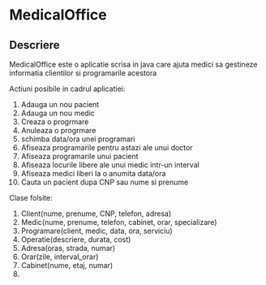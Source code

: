 # MedicalOffice

## Descriere

MedicalOffice este o aplicatie scrisa in java care ajuta medici sa gestineze informatia clientilor si programarile acestora

Actiuni posibile in cadrul aplicatiei:

1. Adauga un nou pacient
2. Adauga un nou medic
3. Creaza o progrmare
4. Anuleaza o progrmare
5. schimba data/ora unei programari
6. Afiseaza programarile pentru astazi ale unui doctor
7. Afiseaza programarile unui pacient
8. Afiseaza locurile libere ale unui medic intr-un interval
9. Afiseaza medici liberi la o anumita data/ora
10. Cauta un pacient dupa CNP sau nume si prenume

Clase folsite:

1. Client(nume, prenume, CNP, telefon, adresa)
2. Medic(nume, prenume, telefon, cabinet, orar, specializare)
3. Programare(client, medic, data, ora, serviciu)
4. Operatie(descriere, durata, cost)
5. Adresa(oras, strada, numar)
6. Orar(zile, interval_orar)
7. Cabinet(nume, etaj, numar)
8. 
